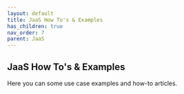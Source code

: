 ```yaml
---
layout: default
title: JaaS How To's & Examples
has_children: true
nav_order: 7
parent: JaaS
---
```


## JaaS How To's & Examples

Here you can some use case examples and how-to articles.
